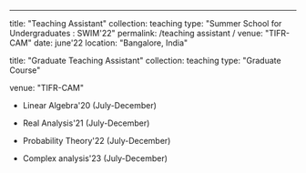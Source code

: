 ---
title: "Teaching Assistant"
collection: teaching
type: "Summer School for Undergraduates : SWIM'22"
permalink: /teaching assistant /
venue: "TIFR-CAM"
date: june'22
location: "Bangalore, India"



title: "Graduate Teaching Assistant"
collection: teaching
type: "Graduate Course"

venue: "TIFR-CAM"



* Linear Algebra'20 (July-December)


* Real Analysis'21 (July-December)


* Probability Theory'22 (July-December)


* Complex analysis'23 (July-December)

